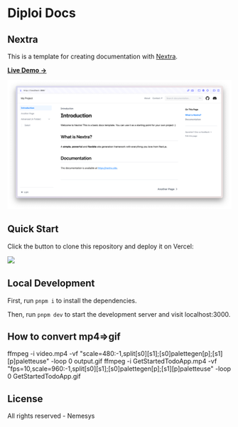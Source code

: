 # Diploi Docs 

## Nextra

This is a template for creating documentation with [Nextra](https://nextra.site).

[**Live Demo →**](https://nextra-docs-template.vercel.app)

[![](.github/screenshot.png)](https://nextra-docs-template.vercel.app)

## Quick Start

Click the button to clone this repository and deploy it on Vercel:

[![](https://vercel.com/button)](https://vercel.com/new/clone?s=https%3A%2F%2Fgithub.com%2Fshuding%2Fnextra-docs-template&showOptionalTeamCreation=false)

## Local Development

First, run `pnpm i` to install the dependencies.

Then, run `pnpm dev` to start the development server and visit localhost:3000.

## How to convert mp4=>gif

ffmpeg -i video.mp4 -vf "scale=480:-1,split[s0][s1];[s0]palettegen[p];[s1][p]paletteuse" -loop 0 output.gif
ffmpeg -i GetStartedTodoApp.mp4 -vf "fps=10,scale=960:-1,split[s0][s1];[s0]palettegen[p];[s1][p]paletteuse" -loop 0 GetStartedTodoApp.gif

## License

All rights reserved - Nemesys
